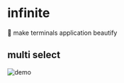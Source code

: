 # infinite

:art: make terminals application beautify

## multi select

![demo](https://user-images.githubusercontent.com/65269574/182394667-417b1ef4-6927-4cf5-9e01-c4e4ccb48b6a.gif)